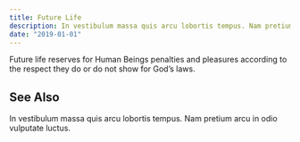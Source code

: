 ```yaml
---
title: Future Life
description: In vestibulum massa quis arcu lobortis tempus. Nam pretium arcu in odio vulputate luctus.
date: "2019-01-01"
---
```


Future life reserves for Human Beings penalties and pleasures according to the respect they do or do not show for God’s laws.

## See Also
In vestibulum massa quis arcu lobortis tempus. Nam pretium arcu in odio vulputate luctus.

